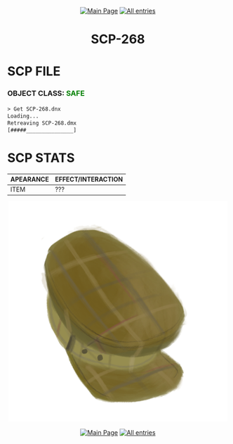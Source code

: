 <p align=center>
    <a href="../../../index">
        <img src="https://img.shields.io/badge/GO_TO-MAIN_PAGE-ffffff?style=for-the-badge&labelColor=000000&color=ffffff" title="Main Page"/></a>
    <a href="../../tree">
        <img src="https://img.shields.io/badge/GO_TO-ALL_ENTRIES-ffffff?style=for-the-badge&labelColor=000000&color=ffffff" title="All entries"></a>
</p>

<h1 align="center">SCP-268</h1>

# SCP FILE
### OBJECT CLASS: <span style="color:green">SAFE</span>

```
> Get SCP-268.dnx
Loading...
Retreaving SCP-268.dmx
[#####_______________]
```

# SCP STATS

| APEARANCE | EFFECT/INTERACTION |
| - | - |
| ITEM | ??? |

<p align="center">
    <img src="../../../assets/images/scp/safe/scp268.png" title="SCP-268" width="500">
</p>

<p align=center>
    <a href="../../../index">
        <img src="https://img.shields.io/badge/GO_TO-MAIN_PAGE-ffffff?style=for-the-badge&labelColor=000000&color=ffffff" title="Main Page"/></a>
    <a href="../../tree">
        <img src="https://img.shields.io/badge/GO_TO-ALL_ENTRIES-ffffff?style=for-the-badge&labelColor=000000&color=ffffff" title="All entries"></a>
</p>